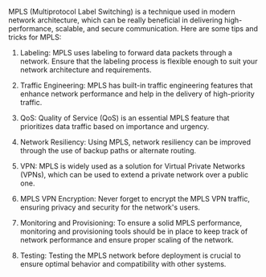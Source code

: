 MPLS (Multiprotocol Label Switching) is a technique used in modern network architecture, which can be really beneficial in delivering high-performance, scalable, and secure communication. Here are some tips and tricks for MPLS:

1. Labeling: MPLS uses labeling to forward data packets through a network. Ensure that the labeling process is flexible enough to suit your network architecture and requirements.

2. Traffic Engineering: MPLS has built-in traffic engineering features that enhance network performance and help in the delivery of high-priority traffic.

3. QoS: Quality of Service (QoS) is an essential MPLS feature that prioritizes data traffic based on importance and urgency.

4. Network Resiliency: Using MPLS, network resiliency can be improved through the use of backup paths or alternate routing.

5. VPN: MPLS is widely used as a solution for Virtual Private Networks (VPNs), which can be used to extend a private network over a public one.

6. MPLS VPN Encryption: Never forget to encrypt the MPLS VPN traffic, ensuring privacy and security for the network's users.

7. Monitoring and Provisioning: To ensure a solid MPLS performance, monitoring and provisioning tools should be in place to keep track of network performance and ensure proper scaling of the network.

8. Testing: Testing the MPLS network before deployment is crucial to ensure optimal behavior and compatibility with other systems.
